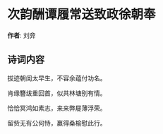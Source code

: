 # 次韵酬谭履常送致政徐朝奉

**作者**: 刘弇

## 诗词内容

拔迹朝闺太早生，不容余蕴付功名。

肯缘簪绂重回首，似共林塘别有情。

恰恰冥鸿如素志，来来弊屣薄浮荣。

留赀无有公何恃，赢得桑榆慰此行。

